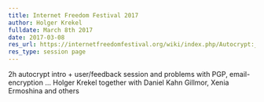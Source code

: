 ```yaml
---
title: Internet Freedom Festival 2017
author: Holger Krekel
fulldate: March 8th 2017
date: 2017-03-08
res_url: https://internetfreedomfestival.org/wiki/index.php/Autocrypt:_Email_Encryption_for_Everyone
res_type: session page
---
```


2h autocrypt intro + user/feedback session and problems with PGP, email-encryption ... Holger Krekel together with Daniel Kahn Gillmor, Xenia Ermoshina and others
